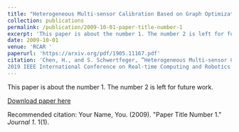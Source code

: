 ```yaml
---
title: "Heterogeneous Multi-sensor Calibration Based on Graph Optimization"
collection: publications
permalink: /publication/2009-10-01-paper-title-number-1
excerpt: 'This paper is about the number 1. The number 2 is left for future work.'
date: 2009-10-01
venue: 'RCAR '
paperurl: 'https://arxiv.org/pdf/1905.11167.pdf'
citation: 'Chen, H., and S. Schwertfeger, ”Heterogeneous Multi-sensor Calibration Based on Graph Optimization”,
2019 IEEE International Conference on Real-time Computing and Robotics (RCAR): IEEE, 2019.'
---
```

This paper is about the number 1. The number 2 is left for future work.

[Download paper here](https://arxiv.org/pdf/1905.11167.pdf)

Recommended citation: Your Name, You. (2009). "Paper Title Number 1." <i>Journal 1</i>. 1(1).
